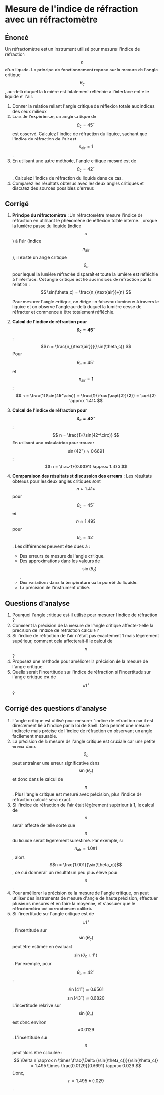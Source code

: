 # Mesure de l'indice de réfraction avec un réfractomètre

## Énoncé

Un réfractomètre est un instrument utilisé pour mesurer l'indice de réfraction $$n$$ d'un liquide. Le principe de fonctionnement repose sur la mesure de l'angle critique $$\theta_c$$, au-delà duquel la lumière est totalement réfléchie à l'interface entre le liquide et l'air.

1. Donner la relation reliant l'angle critique de réflexion totale aux indices des deux milieux
2. Lors de l'expérience, un angle critique de $$\theta_c = 45^\circ$$ est observé. Calculez l'indice de réfraction du liquide, sachant que l'indice de réfraction de l'air est $$n_{\text{air}} = 1$$.
3. En utilisant une autre méthode, l'angle critique mesuré est de $$\theta_c = 42^\circ$$. Calculez l'indice de réfraction du liquide dans ce cas.
4. Comparez les résultats obtenus avec les deux angles critiques et discutez des sources possibles d'erreur.

## Corrigé

1. **Principe du réfractomètre** :
   Un réfractomètre mesure l'indice de réfraction en utilisant le phénomène de réflexion totale interne. Lorsque la lumière passe du liquide (indice $$n$$) à l'air (indice $$n_{\text{air}}$$), il existe un angle critique $$\theta_c$$ pour lequel la lumière réfractée disparaît et toute la lumière est réfléchie à l'interface. Cet angle critique est lié aux indices de réfraction par la relation :
   $$
   \sin(\theta_c) = \frac{n_{\text{air}}}{n}
   $$

   Pour mesurer l'angle critique, on dirige un faisceau lumineux à travers le liquide et on observe l'angle au-delà duquel la lumière cesse de réfracter et commence à être totalement réfléchie.

2. **Calcul de l'indice de réfraction pour $$\theta_c = 45^\circ$$** :
   $$
   n = \frac{n_{\text{air}}}{\sin(\theta_c)}
   $$
   Pour $$\theta_c = 45^\circ$$ et $$n_{\text{air}} = 1$$ :
   $$
   n = \frac{1}{\sin(45^\circ)} = \frac{1}{\frac{\sqrt{2}}{2}} = \sqrt{2} \approx 1.414
   $$

3. **Calcul de l'indice de réfraction pour $$\theta_c = 42^\circ$$** :
   $$
   n = \frac{1}{\sin(42^\circ)}
   $$
   En utilisant une calculatrice pour trouver $$\sin(42^\circ) \approx 0.6691$$ :
   $$
   n = \frac{1}{0.6691} \approx 1.495
   $$

4. **Comparaison des résultats et discussion des erreurs** :
   Les résultats obtenus pour les deux angles critiques sont $$n \approx 1.414$$ pour $$\theta_c = 45^\circ$$ et $$n \approx 1.495$$ pour $$\theta_c = 42^\circ$$. Les différences peuvent être dues à :
   - Des erreurs de mesure de l'angle critique.
   - Des approximations dans les valeurs de $$\sin(\theta_c)$$.
   - Des variations dans la température ou la pureté du liquide.
   - La précision de l'instrument utilisé.

## Questions d'analyse

1. Pourquoi l'angle critique est-il utilisé pour mesurer l'indice de réfraction ?
2. Comment la précision de la mesure de l'angle critique affecte-t-elle la précision de l'indice de réfraction calculé ?
3. Si l'indice de réfraction de l'air n'était pas exactement 1 mais légèrement supérieur, comment cela affecterait-il le calcul de $$n$$ ?
4. Proposez une méthode pour améliorer la précision de la mesure de l'angle critique.
5. Quelle serait l'incertitude sur l'indice de réfraction si l'incertitude sur l'angle critique est de $$\pm 1^\circ$$ ?

## Corrigé des questions d'analyse

1. L'angle critique est utilisé pour mesurer l'indice de réfraction car il est directement lié à l'indice par la loi de Snell. Cela permet une mesure indirecte mais précise de l'indice de réfraction en observant un angle facilement mesurable.
2. La précision de la mesure de l'angle critique est cruciale car une petite erreur dans $$\theta_c$$ peut entraîner une erreur significative dans $$\sin(\theta_c)$$ et donc dans le calcul de $$n$$. Plus l'angle critique est mesuré avec précision, plus l'indice de réfraction calculé sera exact.
3. Si l'indice de réfraction de l'air était légèrement supérieur à 1, le calcul de $$n$$ serait affecté de telle sorte que $$n$$ du liquide serait légèrement surestimé. Par exemple, si $$n_{\text{air}} = 1.001$$, alors $$n = \frac{1.001}{\sin(\theta_c)}$$, ce qui donnerait un résultat un peu plus élevé pour $$n$$.
4. Pour améliorer la précision de la mesure de l'angle critique, on peut utiliser des instruments de mesure d'angle de haute précision, effectuer plusieurs mesures et en faire la moyenne, et s'assurer que le réfractomètre est correctement calibré.
5. Si l'incertitude sur l'angle critique est de $$\pm 1^\circ$$, l'incertitude sur $$\sin(\theta_c)$$ peut être estimée en évaluant $$\sin(\theta_c \pm 1^\circ)$$. Par exemple, pour $$\theta_c = 42^\circ$$ :
   $$
   \sin(41^\circ) \approx 0.6561
   $$
   $$
   \sin(43^\circ) \approx 0.6820
   $$
   L'incertitude relative sur $$\sin(\theta_c)$$ est donc environ $$\pm 0.0129$$. L'incertitude sur $$n$$ peut alors être calculée :
   $$
   \Delta n \approx n \times \frac{\Delta (\sin(\theta_c))}{\sin(\theta_c)} = 1.495 \times \frac{0.0129}{0.6691} \approx 0.029
   $$
   Donc, $$n = 1.495 \pm 0.029$$.
